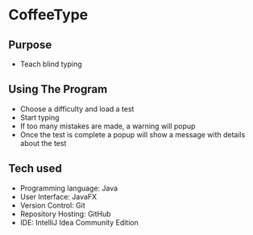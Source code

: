 # CoffeeType

## Purpose
- Teach blind typing

## Using The Program
- Choose a difficulty and load a test
- Start typing
- If too many mistakes are made, a warning will popup
- Once the test is complete a popup will show a message with details about the test

## Tech used
- Programming language: Java
- User Interface: JavaFX
- Version Control: Git
- Repository Hosting: GitHub
- IDE: IntelliJ Idea Community Edition